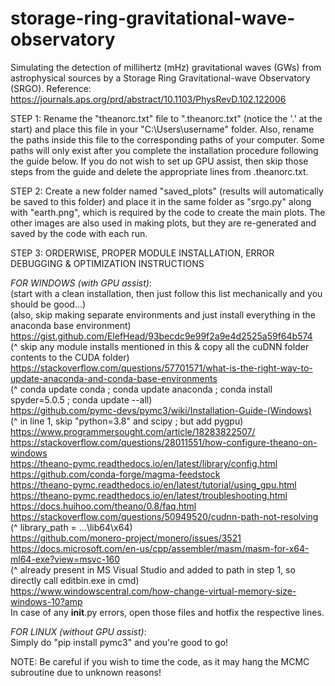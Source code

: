 # storage-ring-gravitational-wave-observatory
Simulating the detection of millihertz (mHz) gravitational waves (GWs) from astrophysical sources by a Storage Ring Gravitational-wave Observatory (SRGO). Reference: https://journals.aps.org/prd/abstract/10.1103/PhysRevD.102.122006

STEP 1: Rename the "theanorc.txt" file to ".theanorc.txt" (notice the '.' at the start) and place this file in your "C:\Users\username" folder. Also, rename the paths inside this file to the corresponding paths of your computer. Some paths will only exist after you complete the installation procedure following the guide below. If you do not wish to set up GPU assist, then skip those steps from the guide and delete the appropriate lines from .theanorc.txt.

STEP 2: Create a new folder named "saved_plots" (results will automatically be saved to this folder) and place it in the same folder as "srgo.py" along with "earth.png", which is required by the code to create the main plots. The other images are also used in making plots, but they are re-generated and saved by the code with each run.

STEP 3: ORDERWISE, PROPER MODULE INSTALLATION, ERROR DEBUGGING & OPTIMIZATION INSTRUCTIONS <br />

*FOR WINDOWS (with GPU assist)*: <br />
(start with a clean installation, then just follow this list mechanically and you should be good...) <br />
(also, skip making separate environments and just install everything in the anaconda base environment) <br />
https://gist.github.com/ElefHead/93becdc9e99f2a9e4d2525a59f64b574 <br />
(^ skip any module installs mentioned in this & copy all the cuDNN folder contents to the CUDA folder) <br />
https://stackoverflow.com/questions/57701571/what-is-the-right-way-to-update-anaconda-and-conda-base-environments <br />
(^ conda update conda ; conda update anaconda ; conda install spyder=5.0.5 ; conda update --all) <br />
https://github.com/pymc-devs/pymc3/wiki/Installation-Guide-(Windows) <br />
(^ in line 1, skip "python=3.8" and scipy ; but add pygpu) <br />
https://www.programmersought.com/article/18283822507/ <br />
https://stackoverflow.com/questions/28011551/how-configure-theano-on-windows <br />
https://theano-pymc.readthedocs.io/en/latest/library/config.html <br />
https://github.com/conda-forge/magma-feedstock <br />
https://theano-pymc.readthedocs.io/en/latest/tutorial/using_gpu.html <br />
https://theano-pymc.readthedocs.io/en/latest/troubleshooting.html <br />
https://docs.huihoo.com/theano/0.8/faq.html <br />
https://stackoverflow.com/questions/50949520/cudnn-path-not-resolving <br />
(^ library_path = ...\lib64\x64) <br />
https://github.com/monero-project/monero/issues/3521 <br />
https://docs.microsoft.com/en-us/cpp/assembler/masm/masm-for-x64-ml64-exe?view=msvc-160 <br />
(^ already present in MS Visual Studio and added to path in step 1, so directly call editbin.exe in cmd) <br />
https://www.windowscentral.com/how-change-virtual-memory-size-windows-10?amp <br />
In case of any __init__.py errors, open those files and hotfix the respective lines. 

*FOR LINUX (without GPU assist)*: <br />
Simply do "pip install pymc3" and you're good to go!


NOTE: Be careful if you wish to time the code, as it may hang the MCMC subroutine due to unknown reasons!

